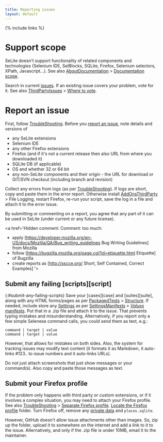 ```yaml
---
title: Reporting issues
layout: default
---
```

{% include links %}

# Support scope #
SeLite doesn't support functionality of related components and technologies (Selenium IDE, SelBlocks, SQLite, Firefox, Selenium selectors, XPath, Javascript...). See also [AboutDocumentation](AboutDocumentation) > [Documentation scope](AboutDocumentation#documentation-scope).

Search in current [issues](https://github.com/selite/selite/issues). If an existing issue covers your problem, vote for it. See also [ThirdPartyIssues](ThirdPartyIssues) > [Where to vote](ThirdPartyIssues#where-to-vote).

# Report an issue #
First, follow [TroubleShooting](TroubleShooting). Before you [report an issue](https://code.google.com/p/selite/issues/entry), note details and versions of

  * any SeLite extensions
  * Selenium IDE
  * any other Firefox extensions
  * Firefox (and if it's not a current release then also URL from where you downloaded it)
  * SQLite DB (if applicable)
  * OS and whether 32 or 64 bit
  * any non-SeLite components and their origin - the URL for download or GIT/SVN checkout (including branch and revision)

Collect any errors from logs (as per [TroubleShooting](TroubleShooting)). If logs are short, copy and paste them in the error report. Otherwise install [AddOnsThirdParty](AddOnsThirdParty) > File Logging, restart Firefox, re-run your script, save the log in a file and attach it to the error issue.

By submitting or commenting on a report, you agree that any part of it can be used in SeLite (under current or any future license).

<a href='Hidden comment: Comment: too much:
* apply [https://developer.mozilla.org/en-US/docs/Mozilla/QA/Bug_writing_guidelines Bug Writing Guidelines] from Mozilla
* follow [https://bugzilla.mozilla.org/page.cgi?id=etiquette.html Etiquette] of Bugzilla
* create reports as [http://sscce.org/ Short, Self Contained, Correct Examples]
'></a>

## Submit any failing [scripts][script]
{:#submit-any-failing-scripts}
Save your [cases][case] and [suites][suite], along with any HTML forms/pages as per [PackagedTests](PackagedTests) > [Structure](PackagedTests#structure). If needed, include store any [Settings](Settings) as per [SettingsManifests](SettingsManifests) > [_Values_ manifests](SettingsManifests#-values-manifests). Put that in a .zip file and attach it to the issue. That prevents typing mistakes and misunderstanding. Alternatively, if you report only a few simple Selenese command calls, you could send them as text, e.g.:

```
command | target | value
command | target | value
```

However, that allows for mistakes on both sides. Also, the system for tracking issues may modify text content (it formats it as Markdown, it auto-links #123.. to issue numbers and it auto-links URLs).

Do not just attach screenshots that just show messages or your command(s). Also copy and paste those messages as text.

## Submit your Firefox profile ##
If the problem only happens with third party or custom extensions, or if it involves a complex situation, you may need to attach your Firefox profile. See also [TroubleShooting](TroubleShooting) > [Separate Firefox profile](TroubleShooting#separate-firefox-profile). [Locate the Firefox profile](https://support.mozilla.org/en-US/kb/profiles-where-firefox-stores-user-data#w_how-do-i-find-my-profile) folder. Turn Firefox off, remove any [private data](https://support.mozilla.org/en-US/kb/recovering-important-data-from-an-old-profile#w_your-important-data-and-their-files) and `places.sqlite`.

However, GitHub doesn't allow issue attachments other than images. So, zip up the folder, upload it to somewhere on the internet and add a link to it to the issue. Alternatively, and only if the .zip file is under 10MB, email it to the maintainer.
